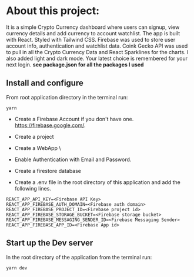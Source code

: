 # About this project:

It is a simple Crypto Currency dashboard where users can signup, view currency details and add currency to account watchlist. The app is built with React. Styled with Tailwind CSS. Firebase was used to store user account info, authentication and watchlist data. Coink Gecko API was used to pull in all the Crypto Currency Data and React Sparklines for the charts. I also added light and dark mode. Your latest choice is remembered for your next login. **see package.json for all the packages I used**

## Install and configure
From root application directory in the terminal run:

```yarn```


- Create a Firebase Account if you don't have one. https://firebase.google.com/.
- Create a project 
- Create a WebApp \
- Enable Authentication with Email and Password.
- Create a firestore database


- Create a .env file in the root directory of this application and add the following lines.
  
```
REACT_APP_API_KEY=<Firebase API Key>
REACT_APP_FIREBASE_AUTH_DOMAIN=<Firebase auth domain>
REACT_APP_FIREBASE_PROJECT_ID=<Firebase project id>
REACT_APP_FIREBASE_STORAGE_BUCKET=<Firebase storage bucket>
REACT_APP_FIREBASE_MESSAGING_SENDER_ID=<Firebase Messaging Sender>
REACT_APP_FIREBASE_APP_ID=<Firebase App id>
```
## Start up the Dev server
In the root directory of the application from the terminal run:

```
yarn dev
```

